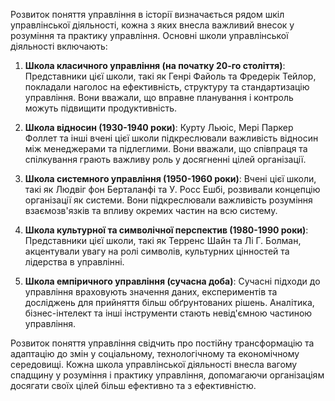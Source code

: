Розвиток поняття управління в історії визначається рядом шкіл управлінської діяльності, кожна з яких внесла важливий внесок у розуміння та практику управління. Основні школи управлінської діяльності включають:

1. **Школа класичного управління (на початку 20-го століття)**: Представники цієї школи, такі як Генрі Файоль та Фредерік Тейлор, покладали наголос на ефективність, структуру та стандартизацію управління. Вони вважали, що вправне планування і контроль можуть підвищити продуктивність.
    
2. **Школа відносин (1930-1940 роки)**: Курту Льюіс, Мері Паркер Фоллет та інші вчені цієї школи підкреслювали важливість відносин між менеджерами та підлеглими. Вони вважали, що співпраця та спілкування грають важливу роль у досягненні цілей організації.
    
3. **Школа системного управління (1950-1960 роки)**: Вчені цієї школи, такі як Людвіг фон Берталанфі та У. Росс Ешбі, розвивали концепцію організації як системи. Вони підкреслювали важливість розуміння взаємозв'язків та впливу окремих частин на всю систему.
    
4. **Школа культурної та символічної перспектив (1980-1990 роки)**: Представники цієї школи, такі як Терренс Шайн та Лі Г. Болман, акцентували увагу на ролі символів, культурних цінностей та лідерства в управлінні.
    
5. **Школа емпіричного управління (сучасна доба)**: Сучасні підходи до управління враховують значення даних, експериментів та досліджень для прийняття більш обґрунтованих рішень. Аналітика, бізнес-інтелект та інші інструменти стають невід'ємною частиною управління.
    

Розвиток поняття управління свідчить про постійну трансформацію та адаптацію до змін у соціальному, технологічному та економічному середовищі. Кожна школа управлінської діяльності внесла вагому спадщину у розуміння і практику управління, допомагаючи організаціям досягати своїх цілей більш ефективно та з ефективністю.
